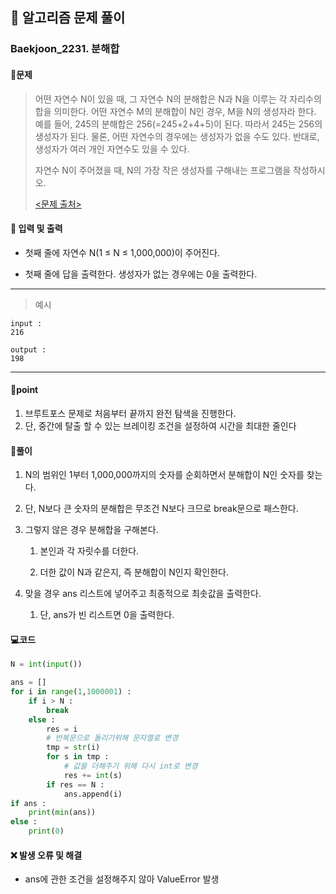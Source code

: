 ## 🐌 알고리즘 문제 풀이

### Baekjoon_2231. 분해합

#### 📒문제

> 어떤 자연수 N이 있을 때, 그 자연수 N의 분해합은 N과 N을 이루는 각 자리수의 합을 의미한다. 어떤 자연수 M의 분해합이 N인 경우, M을 N의 생성자라 한다. 예를 들어, 245의 분해합은 256(=245+2+4+5)이 된다. 따라서 245는 256의 생성자가 된다. 물론, 어떤 자연수의 경우에는 생성자가 없을 수도 있다. 반대로, 생성자가 여러 개인 자연수도 있을 수 있다.
>
> 자연수 N이 주어졌을 때, N의 가장 작은 생성자를 구해내는 프로그램을 작성하시오.
>
> [<문제 출처>](https://www.acmicpc.net/problem/2231)



#### :pushpin: 입력 및 출력

- 첫째 줄에 자연수 N(1 ≤ N ≤ 1,000,000)이 주어진다.

- 첫째 줄에 답을 출력한다. 생성자가 없는 경우에는 0을 출력한다.

---

> 예시

```
input :
216

output :
198
```

----




#### 🚀point

1. 브루트포스 문제로 처음부터 끝까지 완전 탐색을 진행한다.
1. 단, 중간에 탈출 할 수 있는 브레이킹 조건을 설정하여 시간을 최대한 줄인다



#### 🔎풀이

1.  N의 범위인 1부터 1,000,000까지의 숫자를 순회하면서 분해합이 N인 숫자를 찾는다.
    
1.  단, N보다 큰 숫자의 분해합은 무조건 N보다 크므로 break문으로 패스한다.
    
1.  그렇지 않은 경우 분해합을 구해본다.
    
    1.  본인과 각 자릿수를 더한다.
    
    1.  더한 값이 N과 같은지, 즉 분해합이 N인지 확인한다.
    
1.  맞을 경우 ans 리스트에 넣어주고 최종적으로 최솟값을 출력한다.
    
    1.  단, ans가 빈 리스트면 0을 출력한다.
    
    
    


#### 💻코드

```python
N = int(input())

ans = []
for i in range(1,1000001) :
    if i > N :
        break
    else :
        res = i
        # 반복문으로 돌리기위해 문자열로 변경
        tmp = str(i)
        for s in tmp :
            # 값을 더해주기 위해 다시 int로 변경
            res += int(s)
        if res == N :
            ans.append(i)
if ans :
    print(min(ans))
else :
    print(0)

```



#### ❌ 발생 오류 및 해결

- ans에 관한 조건을 설정해주지 않아 ValueError 발생
